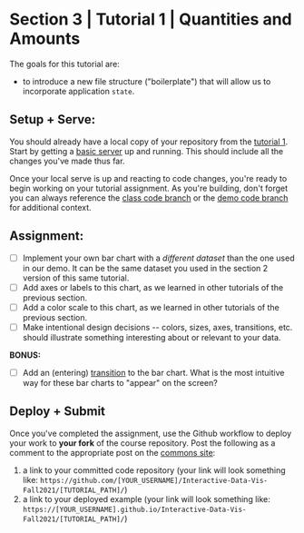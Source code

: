 # Section 3 | Tutorial 1 | Quantities and Amounts

The goals for this tutorial are:

- to introduce a new file structure ("boilerplate") that will allow us to incorporate application `state`.

## Setup + Serve:

You should already have a local copy of your repository from the [tutorial 1](../1_1_getting_started/README.md). Start by getting a [basic server](../1_1_getting_started/3_BASIC_SERVER.md) up and running. This should include all the changes you've made thus far.

Once your local serve is up and reacting to code changes, you're ready to begin working on your tutorial assignment.
As you're building, don't forget you can always reference the [class code branch](https://github.com/InteractiveDataVis/Interactive-Data-Vis-Fall2021/tree/class/) or the [demo code branch](https://github.com/InteractiveDataVis/Interactive-Data-Vis-Fall2021/tree/demo/) for additional context.

## Assignment:

- [ ] Implement your own bar chart with a *different dataset* than the one used in our demo. It can be the same dataset you used in the section 2 version of this same tutorial. 
- [ ] Add axes or labels to this chart, as we learned in other tutorials of the previous section.
- [ ] Add a color scale to this chart, as we learned in other tutorials of the previous section.
- [ ] Make intentional design decisions -- colors, sizes, axes, transitions, etc. should illustrate something interesting about or relevant to your data.

**BONUS:**

- [ ] Add an (entering) [transition](https://github.com/d3/d3-transition) to the bar chart. What is the most intuitive way for these bar charts to "appear" on the screen?

## Deploy + Submit

Once you've completed the assignment, use the Github workflow to deploy your work to **your fork** of the course repository. Post the following as a comment to the appropriate post on the [commons site](https://data73200fall2021.commons.gc.cuny.edu/):
1. a link to your committed code repository (your link will look something like: `https://github.com/[YOUR_USERNAME]/Interactive-Data-Vis-Fall2021/[TUTORIAL_PATH]/`)
2. a link to your deployed example (your link will look something like: `https://[YOUR_USERNAME].github.io/Interactive-Data-Vis-Fall2021/[TUTORIAL_PATH]/`)

